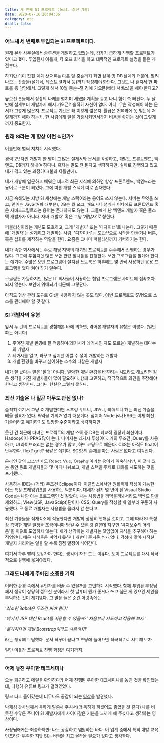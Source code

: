 ```yaml
---
title: 세 번째 SI 프로젝트 (feat. 최신 기술)
date: 2020-07-16 20:04:36
category: etc
draft: false
---
```


### 어느새 세 번째로 투입되는 SI 프로젝트이다.

원래 본사 사무실에서 솔루션을 개발하고 있었는데, 갑자기 급하게 진행할 프로젝트가 있다고 했다. 투입된지 이틀째, 킥 오프 회식을 하고 대략적인 프로젝트 설명을 들은 게 전부다.

하지만 이미 잡힌 계획 상으로는 다음 달 중순까지 화면 설계 및 DB 설계와 더불어, 딸려나오는 산출물(설계서, 테스트 결과서 등)까지 작성해야 한단다. 그것도 나 혼자서 한 파트를 총 담당해서. 그렇게 해서 10월 중순~말 경에 가오픈(베타 서비스)을 해야 한다고?

높으신 분들께서 상상의 나래를 펼치며 세웠을 계획을 듣고 나니 힘이 쭉 빠진다. 두 달 만에 설계부터 개발까지 해서 가오픈? 솔직히 자신이 없다. 아니, 무슨 작성해야 하는 문서가 그렇게 많은지. 프로젝트 기간은 왜 이렇게 짧은지. 월급은 200밖에 못 받는데 저렇게까지 해야 하는지. 한 사람에게 일을 가중시키면서까지 비용을 아끼는 것이 그렇게까지 중요한지.

### 원래 SI라는 게 항상 이런 식인가?

이틀만에 벌써 지치기 시작했다.

경력 2년차인 개발자 한 명이 그 많은 설계서와 문서를 작성하고, 개발도 프론트엔드, 백엔드, DB까지 해내야 하다니. 혹자는 말도 안 된다고 생각하지만, 실제로 진행되고 있고 내가 겪고 있는 과정이다(불과 이틀만에).

내가 개발에 입문하고 배워온 비교적 최근 지식에 의하면 항상 프론트엔드, 백엔드라는 용어로 구분이 되었다. 그에 따른 개발 스택이 따로 존재했다.

지금 속해있는 지방 SI 세상에는 개발 스택이라는 용어도 쓰지 않는다. 서버는 무엇을 쓰고, 언어는 Java(거의 대부분), DB는 뭘 쓰고. 개요서나 설계서 어디에도 프론트엔드 혹은 자바스크립트라는 용어는 존재하지도 않는다. 그들에게 난 백엔드 개발자 혹은 풀스택 개발자가 아니라 '자바 개발자' 혹은 그냥 '개발자'로 칭한다.

퍼블리싱이라는 개념도 모호하고, 크게 '개발자' 또는 '디자이너'로 나눈다. 그렇기 때문에 '개발자'는 설계하고 개발하는 사람, '디자이너'는 포토샵으로 시안을 만들거나 버튼, 혹은 삽화를 제작하는 역할을 한다. 요즘은 그나마 퍼블리싱까지 커버하기는 한다.

내가 속한 회사에서는 주로 해당 지역의 대기업 프로젝트를 수주해서 진행하는 경우가 많다. 그곳에 투입되면 많은 보안 관련 절차들을 진행한다. 보안 프로그램을 깔아야 한다는 얘기다. 수많은 보안 프로그램이 설치된 노트북은 하루에도 몇 번씩 사용하던 응용 프로그램을 껐다 켜야 하기 일쑤다.

구글링은 가능하지만, 많은 IT 회사들이 사용하는 협업 프로그램은 사이트에 접속조차 되지 않는다. 보안에 위배되기 때문에 그렇단다.

아직도 형상 관리 도구로 Git을 사용하지 않는 곳도 많다. 이번 프로젝트도 SVN으로 소스를 관리해야 할 것 같다.

### SI 개발자의 유형

앞서 두 번의 프로젝트를 경험해본 바에 의하면, 겪어본 개발자의 유형은 이렇다. (일반화는 아니다)

1. 주어진 개발 환경에 잘 적응하며(레거시가 레거시인 지도 모르는) 개발하는 대다수의 개발자
2. 레거시를 알고, 바꾸고 싶지만 어쩔 수 없이 개발하는 개발자
3. 개발 환경을 바꾸고 싶어하는 소수의 나같은 개발자

내가 잘 났다는 말은 '절대' 아니다. 열악한 개발 환경을 바꾸려는 시도라도 해보려면 같은 생각을 가진 개발자들이 많이 필요하다. 함께 고민하고, 적극적으로 의견을 주장해야 한다고 생각한다. 그러나 현실은 그렇지 못하다.

### 최신 기술은 나 말곤 아무도 관심 없나?

솔직히 여기서 그냥 쭉 개발한다면 스프링 부트니, JPA니, 리액트니 하는 최신 기술을 배울 필요가 없다. 써먹을 기회가 없기 때문이다. 심지어 Node.js나 ES6는 이제 최신 기술이라고 얘기하기도 민망한 수준이라고 생각하지만.

웃긴 건 최근에 다녀온 프로젝트의 개발 스택 중 DB는 비교적 굉장히 최신이다. Hadoop이나 PPAS 많이 쓴다. 나머지는 레거시 투성이다. 거의 무조건 jQuery를 사용하고, UI 라이브러리는 없는 경우가 많고, 하드 코딩으로 때운다. CSS는 아직도 float이 난무한다. flex? grid? 꿈같은 얘기다. SCSS의 존재를 아는 사람은 없다고 여겨진다.

온라인 강의 코스만 봐도 React, Vue, Graphql이라는 용어가 익숙하지만, 이 곳에 있는 동안 동료 개발자들과 몇 마디 나눠보고, 개발 스택을 주제로 대화를 시도하는 것을 포기했다.

사용하는 IDE는 (거의) 무조건 Eclipse이다. 이클립스에서만 원활하게 작성이 가능한 어느 특정 프레임워크를 사용하는 덕분이다. 대세가 된지 몇 년이 된 Visual Studio Code는 나만 아는 프로그램인 것 같았다. 나는 사용법을 까먹을까봐서라도 백엔드 단을 제외하고, View(JSP, JavaScript)단이나 CSS, Query를 작성할 때 일부러 꾸준히 사용했다. 모 동료 개발자는 사용법을 몰라서 안 쓴다고.

최신 기술들을 적재적소에 적용한다면 개발이 상당히 편해질 것이고, 그에 따라 SI 특성상 촉박한 개발 일정을 조금이나마 당길 수 있을 것 같은데 자꾸만 '유지보수의 어려움'을 이유로 도입하지 않는다. 내가 생각하는 개발자는 끊임없이 지식을 추구해야 하는 직업인데, 배운 지식들을 써먹지 못하니 개발이 즐거울 수가 없다. 적성에 맞아 시작한 개발자 커리어는 일을 할 수록 점점 열정이 식어간다.

여기서 하루 빨리 도망가야 한다는 생각이 자꾸 드는 이유다. 토이 프로젝트를 다시 적극적으로 실행에 옮겨야겠다.

### 그래도 나에게 주어진 소중한 기회

이러한 환경 속에서 무언가를 바꿀 수 있을까를 고민하기 시작했다. 함께 투입된 부장님께서 생각이 상당히 젊으신 분이라서 첫 날부터 뭔가 좋거나 쓰고 싶은 게 있으면 제안을 부탁하신 것이 계기였다. 그 말을 들은 순간 머릿속에는,

_'최소한 Babel은 무조건 써야 한다.'_

_'여기서 JSP 대신 React를 사용할 수 있을까?' 처음부터 시도하고 적용해 보자.'_

_'불가하다면 제발 Bootstrap이라도 사용하자!'_

라는 생각에 도달했다. 문서 작성이 끝나고 코딩에 들어가면 적극적으로 시도해 보자.

일단 이틀간 프로젝트 진행 과정은 여기까지.

---

### 어제 놓친 우아한 테크세미나

오늘 퇴근하고 메일을 확인하다가 어제 진행된 우아한 테크세미나를 놓친 것을 확인했는데, 다행히 유튜브 링크가 걸려있었다.

링크 타고 들어갔는데 너무나도 공감이 되는 <a href="https://www.youtube.com/watch?v=v1ENMhYgO0g" target="_blank">영상</a>을 발견했다.

박재성 강사님께서 독하게 말씀해 주셔서(더 독하게 하셨어도 좋았을 것 같다) 나를 비롯한 수많은 주니어 SI 개발자에게 사이다같은 기분을 느끼게 해 주셨다고 생각하는 영상이다.

~~사장님에게는 죄송하지만,~~ 나도 공감하고 염원하는 바다. 이 업계 중에서 특히 개발 교육 인프라가 부족한 지방 SI는 바닥을 치고 올라올 필요가 있다고 생각한다.
